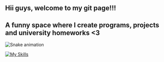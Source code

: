 ## Hii guys, welcome to my git page!!!
## A funny space where I create programs, projects and university homeworks <3

![Snake animation](https://github.com/LuigiGF/LuigiGF/blob/output/github-contribution-grid-snake.svg)

[![My Skills](https://skillicons.dev/icons?i=java&theme=light)](https://skillicons.dev)
